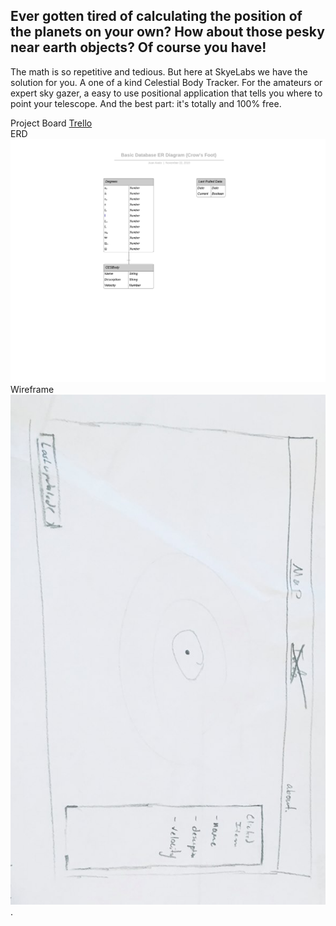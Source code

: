 ## Ever gotten tired of calculating the position of the planets on your own? How about those pesky near earth objects? Of course you have! 
The math is so repetitive and tedious. But here at SkyeLabs we have the solution for you. A one of a kind Celestial Body Tracker. 
For the amateurs or expert sky gazer, a easy to use positional application that tells you where to point your telescope. 
And the best part: it's totally and 100% free.



Project Board [Trello](https://trello.com/b/gq69Rkk2/projectocuatro)<br>
 ERD ![ERD](/erdandwf/ERD.png)<br>
 Wireframe ![Wireframe](./erdandwf/wf.jpg).